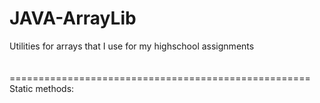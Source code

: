# JAVA-ArrayLib
Utilities for arrays that I use for my highschool assignments<br />
<br />
<br />
====================================================<br />
Static methods:

